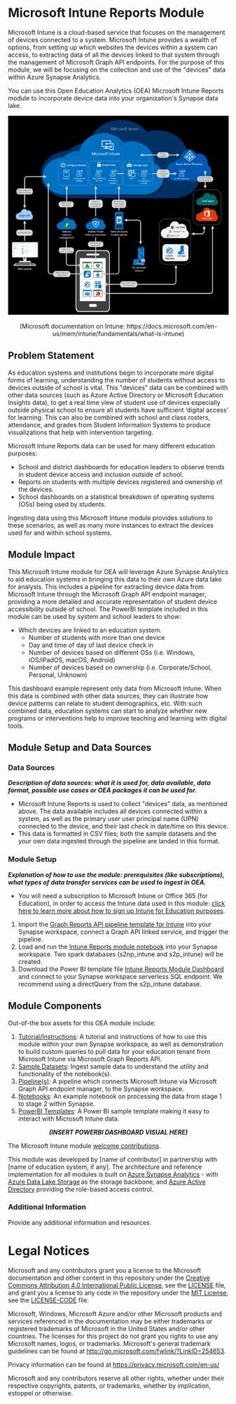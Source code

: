 # Microsoft Intune Reports Module
Microsoft Intune is a cloud-based service that focuses on the management of devices connected to a system. Microsoft Intune provides a wealth of options, from setting up which websites the devices within a system can access, to extracting data of all the devices linked to that system through the management of Microsoft Graph API endpoints. For the purpose of this module, we will be focusing on the collection and use of the "devices" data within Azure Synapse Analytics. 

You can use this Open Education Analytics (OEA) Microsoft Intune Reports module to incorporate device data into your organization's Synapse data lake.

 ![alt text](https://github.com/cstohlmann/oea-intune-module/blob/main/docs/images/Intune%20visual.png)
 <p align="center">
 <emp>
 (Microsoft documentation on Intune: https://docs.microsoft.com/en-us/mem/intune/fundamentals/what-is-intune) 
 </emp>
 </p>

## Problem Statement
As education systems and institutions begin to incorporate more digital forms of learning, understanding the number of students without access to devices outside of school is vital. This "devices" data can be combined with other data sources (such as Azure Active Directory or Microsoft Education Insights data), to get a real time view of student use of devices especially outside physical school to ensure all students have sufficient ‘digital access’ for learning. This can also be combined with school and  class rosters, attendance, and grades from Student Information Systems to produce visualizations that help with intervention targeting. 

Microsoft Intune Reports data can be used for many different education purposes:
  -	School and district dashboards for education leaders to observe trends in student device access and inclusion outside of school. 
  - Reports on students with multiple devices registered and ownership of the devices. 
  -	School dashboards on a statistical breakdown of operating systems (OSs) being used by students.

Ingesting data using this Microsoft Intune module provides solutions to these scenarios, as well as many more instances to extract the devices used for and within school systems.

## Module Impact 
This Microsoft Intune module for OEA will leverage Azure Synapse Analytics to aid education systems in bringing this data to their own Azure data lake for analysis. This includes a pipeline for extracting device data from Microsoft Intune through the Microsoft Graph API endpoint manager, providing a more detailed and accurate representation of student device accessibility outside of school. The PowerBI template included in this module can be used by system and school leaders to show:

  - Which devices are linked to an education system.
     * Number of students with more than one device
     * Day and time of day of last device check in
     * Number of devices based on different OSs (i.e. Windows, iOS/iPadOS, macOS, Android)
     * Number of devices based on ownership (i.e. Corporate/School, Personal, Unknown)

This dashboard example represent only data from Microsoft Intune. When this data is combined with other data sources, they can illustrate how device patterns can relate to student demographics, etc. With such combined data, education systems can start to analyze whether new programs or interventions help to improve teaching and learning with digital tools.  

## Module Setup and Data Sources
### Data Sources
<strong><em> Description of data sources: what it is used for, data available, data format, possible use cases or OEA packages it can be used for. </strong></em>
 - Microsoft Intune Reports is used to collect "devices" data, as mentioned above. The data available includes all devices connected within a system, as well as the primary user user principal name (UPN) connected to the device, and their last check in date/time on this device. 
 - This data is formatted in CSV files; both the sample datasets and the your own data ingested through the pipeline are landed in this format. 

### Module Setup
<strong><em> Explanation of how to use the module: prerequisites (like subscriptions), what types of data transfer services can be used to ingest in OEA. </strong></em>
 - You will need a subscription to Microsoft Intune or Office 365 (for Education), in order to access the Intune data used in this module: [click here to learn more about how to sign up Intune for Education purposes](https://www.microsoft.com/en-us/education/intune).
 1. Import the [Graph Reports API pipeline template for Intune](https://github.com/cstohlmann/oea-intune-module/tree/main/pipelines) into your Synapse workspace, connect a Graph API linked service, and trigger the pipeline.
 2. Load and run the [Intune Reports module notebook](https://github.com/cstohlmann/oea-intune-module/tree/main/notebooks) into your Synapse workspace. Two spark databases (s2np_intune and s2p_intune) will be created.
 3. Download the Power BI template file [Intune Reports Module Dashboard](https://github.com/cstohlmann/oea-intune-module/tree/main/powerbi) and connect to your Synapse workspace serverless SQL endpoint. We recommend using a directQuery from the s2p_intune database.
 
## Module Components
Out-of-the box assets for this OEA module include: 
1. [Tutorial/Instructions](https://github.com/cstohlmann/oea-intune-module/tree/main/docs/documents): A tutorial and instructions of how to use this module within your own Synapse workspace, as well as demonstration to build custom queries to pull data for your education tenant from Microsoft Intune via Microsoft Graph Reports API.
2. [Sample Datasets](https://github.com/cstohlmann/oea-intune-module/tree/main/datasets): Ingest sample data to understand the utility and functionality of the notebook(s).
3. [Pipeline(s)](https://github.com/cstohlmann/oea-intune-module/tree/main/pipelines): A pipeline which connects Microsoft Intune via Microsoft Graph API endpoint manager, to the Synapse workspace.
4. [Notebooks](https://github.com/cstohlmann/oea-intune-module/tree/main/notebooks): An example notebook on processing the data from stage 1 to stage 2 within Synapse. 
5. [PowerBI Templates](https://github.com/cstohlmann/oea-intune-module/tree/main/powerbi): A Power BI sample template making it easy to interact with Microsoft Intune data.

 <p align="center">
 <strong><em> (INSERT POWERBI DASHBOARD VISUAL HERE) </strong></em>
 </p>
 
The Microsoft Intune module [welcome contributions](https://github.com/microsoft/OpenEduAnalytics/blob/main/CONTRIBUTING.md).

This module was developed by [name of contributor] in partnership with [name of education system, if any]. The architecture and reference implementation for all modules is built on [Azure Synapse Analytics](https://azure.microsoft.com/en-us/services/synapse-analytics/) - with [Azure Data Lake Storage](https://docs.microsoft.com/en-us/azure/storage/blobs/data-lake-storage-introduction) as the storage backbone, and [Azure Active Directory](https://azure.microsoft.com/en-us/services/active-directory/) providing the role-based access control.

### Additional Information
Provide any additional information and resources.

# Legal Notices
Microsoft and any contributors grant you a license to the Microsoft documentation and other content in this repository under the [Creative Commons Attribution 4.0 International Public License](https://creativecommons.org/licenses/by/4.0/legalcode), see the [LICENSE](https://github.com/microsoft/OpenEduAnalytics/blob/main/LICENSE) file, and grant you a license to any code in the repository under the [MIT License](https://opensource.org/licenses/MIT), see the [LICENSE-CODE](https://github.com/microsoft/OpenEduAnalytics/blob/main/LICENSE-CODE) file.

Microsoft, Windows, Microsoft Azure and/or other Microsoft products and services referenced in the documentation may be either trademarks or registered trademarks of Microsoft in the United States and/or other countries. The licenses for this project do not grant you rights to use any Microsoft names, logos, or trademarks. Microsoft's general trademark guidelines can be found at http://go.microsoft.com/fwlink/?LinkID=254653.

Privacy information can be found at https://privacy.microsoft.com/en-us/

Microsoft and any contributors reserve all other rights, whether under their respective copyrights, patents, or trademarks, whether by implication, estoppel or otherwise.
